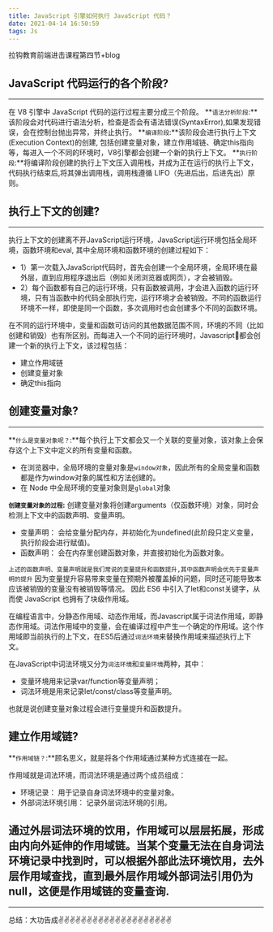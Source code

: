 ```yaml
---
title: JavaScript 引擎如何执行 JavaScript 代码？
date: 2021-04-14 16:50:59
tags: Js
---
```


拉钩教育前端进击课程第四节+blog
<meta name="referrer" content="no-referrer"/>

## JavaScript 代码运行的各个阶段?

---

在 V8 引擎中 JavaScript 代码的运行过程主要分成三个阶段。
**`语法分析阶段`:**该阶段会对代码进行语法分析，检查是否会有语法错误(SyntaxError),如果发现错误，会在控制台抛出异常，并终止执行。
**`编译阶段`:**该阶段会进行执行上下文(Execution Context)的创建, 包括创建变量对象，建立作用域链、确定this指向等，每进入一个不同的环境时，V8引擎都会创建一个新的执行上下文。
**`执行阶段`:**将编译阶段创建的执行上下文压入调用栈，并成为正在运行的执行上下文，代码执行结束后,将其弹出调用栈，调用栈遵循 LIFO（先进后出，后进先出）原则。

## 执行上下文的创建?

---
执行上下文的创建离不开JavaScript运行环境，JavaScript运行环境包括全局环境，函数环境和eval, 其中全局环境和函数环境的创建过程如下：

* 1）第一次载入JavaScript代码时，首先会创建一个全局环境，全局环境在最外层，直到应用程序退出后（例如关闭浏览器或网页），才会被销毁。
* 2）每个函数都有自己的运行环境，只有函数被调用，才会进入函数的运行环境，只有当函数中的代码全部执行完，运行环境才会被销毁。不同的函数运行环境不一样，即使是同一个函数，多次调用时也会创建多个不同的函数环境。

在不同的运行环境中，变量和函数可访问的其他数据范围不同，环境的不同（比如创建和销毁）也有所区别。而每进入一个不同的运行环境时，Javascript都会创建一个新的执行上下文，该过程包括：

* 建立作用域链
* 创建变量对象
* 确定this指向

## 创建变量对象?

---
**`什么是变量对象呢？`:**每个执行上下文都会又一个关联的变量对象，该对象上会保存这个上下文中定义的所有变量和函数。

* 在浏览器中，全局环境的变量对象是`window对象`，因此所有的全局变量和函数都是作为window对象的属性和方法创建的。
* 在 Node 中全局环境的变量对象则是`global`对象

**`创建变量对象的过程`:**
创建变量对象将创建arguments（仅函数环境）对象，同时会检测上下文中的函数声明、变量声明。

* 变量声明： 会给变量分配内存，并初始化为undefined(此阶段只定义变量，执行阶段会进行赋值)。
* 函数声明： 会在内存里创建函数对象，并直接初始化为函数对象。

`上述的函数声明、变量声明就是我们常说的变量提升和函数提升,其中函数声明会优先于变量声明的提升`
因为变量提升容易带来变量在预期外被覆盖掉的问题，同时还可能导致本应该被销毁的变量没有被销毁等情况。
因此 ES6 中引入了let和const关键字，从而使 JavaScript 也拥有了块级作用域。

在编程语言中，分静态作用域、动态作用域，而Javascript属于词法作用域，即静态作用域。词法作用域中的变量，会在编译过程中产生一个确定的作用域。这个作用域即当前执行的上下文，在ES5后通过`词法环境`来替换作用域来描述执行上下文。

在JavaScript中词法环境又分为`词法环境`和`变量环境`两种，其中：

* 变量环境用来记录var/function等变量声明；
* 词法环境是用来记录let/const/class等变量声明。

也就是说创建变量对象过程会进行变量提升和函数提升。

## 建立作用域链?

**`作用域链？`:**顾名思义，就是将各个作用域通过某种方式连接在一起。

作用域就是词法环境，而词法环境是通过两个成员组成：

* 环境记录： 用于记录自身词法环境中的变量对象。
* 外部词法环境引用： 记录外层词法环境的引用。

通过外层词法环境的饮用，作用域可以层层拓展，形成由内向外延伸的作用域链。当某个变量无法在自身词法环境记录中找到时，可以根据外部此法环境饮用，去外层作用域查找，直到最外层作用域外部词法引用仍为null，这便是作用域链的变量查询.
---

---
总结：大功告成✌️✌️✌️✌️✌️✌️✌️✌️✌️✌️✌️✌️✌️✌️✌️✌️✌️✌️✌️✌️
